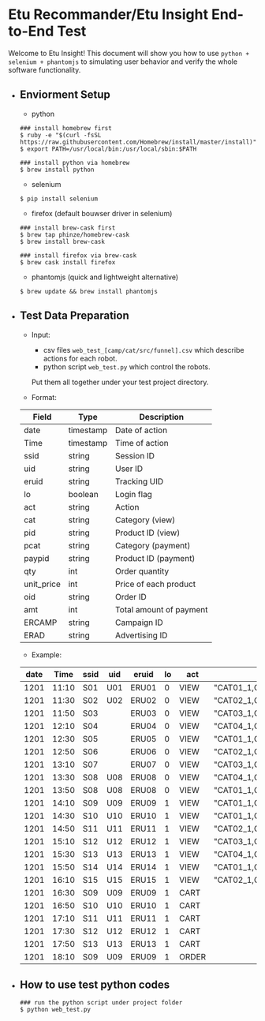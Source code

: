 # Etu Recommander/Etu Insight End-to-End Test

Welcome to Etu Insight! This document will show you how to use `python + selenium + phantomjs` to simulating user behavior and verify the whole software functionality.

- ## Enviorment Setup

	- python
	```
	### install homebrew first
	$ ruby -e "$(curl -fsSL https://raw.githubusercontent.com/Homebrew/install/master/install)"
	$ export PATH=/usr/local/bin:/usr/local/sbin:$PATH

	### install python via homebrew
	$ brew install python
	```

	- selenium
	```
	$ pip install selenium
	```

	- firefox (default bouwser driver in selenium)
	```
	### install brew-cask first
	$ brew tap phinze/homebrew-cask
	$ brew install brew-cask

	### install firefox via brew-cask
	$ brew cask install firefox
	```

	- phantomjs (quick and lightweight alternative)
	```
	$ brew update && brew install phantomjs
	```

- ## Test Data Preparation

	- Input: 
		- csv files `web_test_[camp/cat/src/funnel].csv` which describe actions for each robot.
		- python script `web_test.py` which control the robots.
		
		Put them all together under your test project directory.

	- Format: 

	| Field | Type | Description |
	|---|---|---|
	| date | timestamp | Date of action |
	| Time | timestamp | Time of action |
	| ssid | string | Session ID |
	| uid | string | User ID |
	| eruid | string | Tracking UID |
	| lo | boolean | Login flag |
	| act | string | Action |
	| cat | string | Category (view) |
	| pid | string | Product ID (view) |
	| pcat | string | Category (payment) |
	| paypid | string | Product ID (payment) |
	| qty | int | Order quantity |
	| unit_price | int | Price of each product |
	| oid | string | Order ID |
	| amt | int | Total amount of payment |
	| ERCAMP | string | Campaign ID |
	| ERAD | string | Advertising ID |

	- Example: 

	| date | Time | ssid | uid | eruid | lo | act | cat | pid | pcat | paypid | qty | unit_price | oid | amt | ERCAMP | ERAD |
	|---|---|---|---|---|---|---|---|---|---|---|---|---|---|---|---|---|
	| 1201 | 11:10 | S01 | U01 | ERU01 | 0 | VIEW | "CAT01_1,CAT01_2,CAT01_3,CAT01_4,CAT01_5" | PID01 |  |  |  |  |  |  | CAMP1 | AD1.1 |
	| 1201 | 11:30 | S02 | U02 | ERU02 | 0 | VIEW | "CAT02_1,CAT02_2,CAT02_3,CAT02_4,CAT02_5" | PID02 |  |  |  |  |  |  | CAMP2 | AD2.1 |
	| 1201 | 11:50 | S03 |  | ERU03 | 0 | VIEW | "CAT03_1,CAT03_2,CAT03_3,CAT03_4,CAT03_5" | PID03 |  |  |  |  |  |  | CAMP1 | AD1.2 |
	| 1201 | 12:10 | S04 |  | ERU04 | 0 | VIEW | "CAT04_1,CAT04_2,CAT04_3,CAT04_4,CAT04_5" | PID04 |  |  |  |  |  |  | CAMP2 | AD2.1 |
	| 1201 | 12:30 | S05 |  | ERU05 | 0 | VIEW | "CAT01_1,CAT01_2,CAT01_3,CAT01_4,CAT01_5" | PID01 |  |  |  |  |  |  | CAMP2 | AD2.1 |
	| 1201 | 12:50 | S06 |  | ERU06 | 0 | VIEW | "CAT02_1,CAT02_2,CAT02_3,CAT02_4,CAT02_5" | PID02 |  |  |  |  |  |  | CAMP2 | AD2.3 |
	| 1201 | 13:10 | S07 |  | ERU07 | 0 | VIEW | "CAT03_1,CAT03_2,CAT03_3,CAT03_4,CAT03_5" | PID03 |  |  |  |  |  |  | CAMP2 | AD2.2 |
	| 1201 | 13:30 | S08 | U08 | ERU08 | 0 | VIEW | "CAT04_1,CAT04_2,CAT04_3,CAT04_4,CAT04_5" | PID04 |  |  |  |  |  |  | CAMP1 | AD1.3 |
	| 1201 | 13:50 | S08 | U08 | ERU08 | 0 | VIEW | "CAT01_1,CAT01_2,CAT01_3,CAT01_4,CAT01_5" | PID04 |  |  |  |  |  |  | CAMP1 | AD1.3 |
	| 1201 | 14:10 | S09 | U09 | ERU09 | 1 | VIEW | "CAT01_1,CAT01_2,CAT01_3,CAT01_4,CAT01_5" | PID01 |  |  |  |  |  |  | CAMP2 | AD2.2 |
	| 1201 | 14:30 | S10 | U10 | ERU10 | 1 | VIEW | "CAT01_1,CAT01_2,CAT01_3,CAT01_4,CAT01_5" | PID01 |  |  |  |  |  |  | CAMP2 | AD2.2 |
	| 1201 | 14:50 | S11 | U11 | ERU11 | 1 | VIEW | "CAT02_1,CAT02_2,CAT02_3,CAT02_4,CAT02_5" | PID02 |  |  |  |  |  |  | CAMP1 | AD1.2 |
	| 1201 | 15:10 | S12 | U12 | ERU12 | 1 | VIEW | "CAT03_1,CAT03_2,CAT03_3,CAT03_4,CAT03_5" | PID03 |  |  |  |  |  |  |  |  |
	| 1201 | 15:30 | S13 | U13 | ERU13 | 1 | VIEW | "CAT04_1,CAT04_2,CAT04_3,CAT04_4,CAT04_5" | PID04 |  |  |  |  |  |  |  |  |
	| 1201 | 15:50 | S14 | U14 | ERU14 | 1 | VIEW | "CAT01_1,CAT01_2,CAT01_3,CAT01_4,CAT01_5" | PID01 |  |  |  |  |  |  |  |  |
	| 1201 | 16:10 | S15 | U15 | ERU15 | 1 | VIEW | "CAT02_1,CAT02_2,CAT02_3,CAT02_4,CAT02_5" | PID02 |  |  |  |  |  |  |  |  |
	| 1201 | 16:30 | S09 | U09 | ERU09 | 1 | CART |  |  | "CAT01_1,CAT01_2,CAT01_3,CAT01_4,CAT01_5" | PID01 | 2 | 100 |  | 200 |  |  |
	| 1201 | 16:50 | S10 | U10 | ERU10 | 1 | CART |  |  | "CAT01_1,CAT01_2,CAT01_3,CAT01_4,CAT01_5" | PID01 | 1 | 100 |  | 100 |  |  |
	| 1201 | 17:10 | S11 | U11 | ERU11 | 1 | CART |  |  | "CAT02_1,CAT02_2,CAT02_3,CAT02_4,CAT02_5" | PID02 | 1 | 200 |  | 200 |  |  |
	| 1201 | 17:30 | S12 | U12 | ERU12 | 1 | CART |  |  | "CAT03_1,CAT03_2,CAT03_3,CAT03_4,CAT03_5" | PID03 | 1 | 300 |  | 300 |  |  |
	| 1201 | 17:50 | S13 | U13 | ERU13 | 1 | CART |  |  | "CAT04_1,CAT04_2,CAT04_3,CAT04_4,CAT04_5" | PID04 | 1 | 400 |  | 400 |  |  |
	| 1201 | 18:10 | S09 | U09 | ERU09 | 1 | ORDER |  |  | "CAT01_1,CAT01_2,CAT01_3,CAT01_4,CAT01_5" | PID01 | 2 | 100 | O01 | 200 |  |  |

- ## How to use test python codes

	```
	### run the python script under project folder 
	$ python web_test.py
	```

